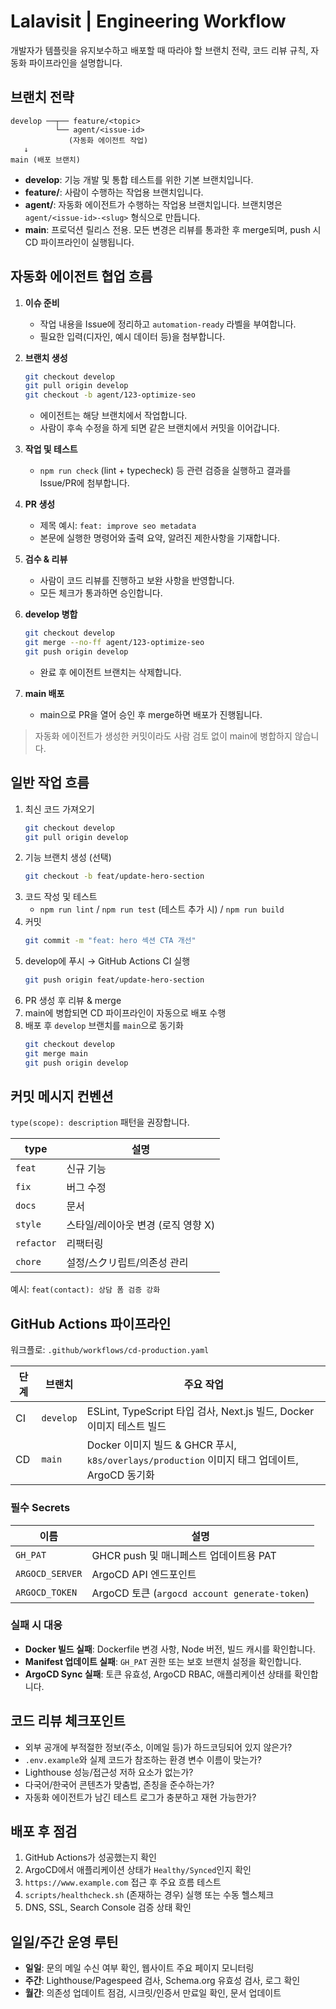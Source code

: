 # Lalavisit | Engineering Workflow

개발자가 템플릿을 유지보수하고 배포할 때 따라야 할 브랜치 전략, 코드 리뷰 규칙, 자동화 파이프라인을 설명합니다.

## 브랜치 전략

```
develop ──┬── feature/<topic>
          └── agent/<issue-id>
             (자동화 에이전트 작업)
   ↓
main (배포 브랜치)
```

- **develop**: 기능 개발 및 통합 테스트를 위한 기본 브랜치입니다.
- **feature/**: 사람이 수행하는 작업용 브랜치입니다.
- **agent/**: 자동화 에이전트가 수행하는 작업용 브랜치입니다. 브랜치명은 `agent/<issue-id>-<slug>` 형식으로 만듭니다.
- **main**: 프로덕션 릴리스 전용. 모든 변경은 리뷰를 통과한 후 merge되며, push 시 CD 파이프라인이 실행됩니다.

## 자동화 에이전트 협업 흐름

1. **이슈 준비**
   - 작업 내용을 Issue에 정리하고 `automation-ready` 라벨을 부여합니다.
   - 필요한 입력(디자인, 예시 데이터 등)을 첨부합니다.

2. **브랜치 생성**
   ```bash
   git checkout develop
   git pull origin develop
   git checkout -b agent/123-optimize-seo
   ```
   - 에이전트는 해당 브랜치에서 작업합니다.
   - 사람이 후속 수정을 하게 되면 같은 브랜치에서 커밋을 이어갑니다.

3. **작업 및 테스트**
   - `npm run check` (lint + typecheck) 등 관련 검증을 실행하고 결과를 Issue/PR에 첨부합니다.

4. **PR 생성**
   - 제목 예시: `feat: improve seo metadata`
   - 본문에 실행한 명령어와 출력 요약, 알려진 제한사항을 기재합니다.

5. **검수 & 리뷰**
   - 사람이 코드 리뷰를 진행하고 보완 사항을 반영합니다.
   - 모든 체크가 통과하면 승인합니다.

6. **develop 병합**
   ```bash
   git checkout develop
   git merge --no-ff agent/123-optimize-seo
   git push origin develop
   ```
   - 완료 후 에이전트 브랜치는 삭제합니다.

7. **main 배포**
   - main으로 PR을 열어 승인 후 merge하면 배포가 진행됩니다.

> 자동화 에이전트가 생성한 커밋이라도 사람 검토 없이 main에 병합하지 않습니다.

## 일반 작업 흐름

1. 최신 코드 가져오기  
   ```bash
   git checkout develop
   git pull origin develop
   ```
2. 기능 브랜치 생성 (선택)  
   ```bash
   git checkout -b feat/update-hero-section
   ```
3. 코드 작성 및 테스트  
   - `npm run lint` / `npm run test` (테스트 추가 시) / `npm run build`
4. 커밋  
   ```bash
   git commit -m "feat: hero 섹션 CTA 개선"
   ```
5. develop에 푸시 → GitHub Actions CI 실행  
   ```bash
   git push origin feat/update-hero-section
   ```
6. PR 생성 후 리뷰 & merge  
7. main에 병합되면 CD 파이프라인이 자동으로 배포 수행  
8. 배포 후 `develop` 브랜치를 `main`으로 동기화  
   ```bash
   git checkout develop
   git merge main
   git push origin develop
   ```

## 커밋 메시지 컨벤션

`type(scope): description` 패턴을 권장합니다.

| type | 설명 |
| ---- | ---- |
| `feat` | 신규 기능 |
| `fix` | 버그 수정 |
| `docs` | 문서 |
| `style` | 스타일/레이아웃 변경 (로직 영향 X) |
| `refactor` | 리팩터링 |
| `chore` | 설정/스クリ립트/의존성 관리 |

예시: `feat(contact): 상담 폼 검증 강화`

## GitHub Actions 파이프라인

워크플로: `.github/workflows/cd-production.yaml`

| 단계 | 브랜치 | 주요 작업 |
| ---- | ------ | -------- |
| CI | `develop` | ESLint, TypeScript 타입 검사, Next.js 빌드, Docker 이미지 테스트 빌드 |
| CD | `main` | Docker 이미지 빌드 & GHCR 푸시, `k8s/overlays/production` 이미지 태그 업데이트, ArgoCD 동기화 |

### 필수 Secrets

| 이름 | 설명 |
| ---- | ---- |
| `GH_PAT` | GHCR push 및 매니페스트 업데이트용 PAT |
| `ARGOCD_SERVER` | ArgoCD API 엔드포인트 |
| `ARGOCD_TOKEN` | ArgoCD 토큰 (`argocd account generate-token`) |

### 실패 시 대응

- **Docker 빌드 실패**: Dockerfile 변경 사항, Node 버전, 빌드 캐시를 확인합니다.
- **Manifest 업데이트 실패**: `GH_PAT` 권한 또는 보호 브랜치 설정을 확인합니다.
- **ArgoCD Sync 실패**: 토큰 유효성, ArgoCD RBAC, 애플리케이션 상태를 확인합니다.

## 코드 리뷰 체크포인트

- 외부 공개에 부적절한 정보(주소, 이메일 등)가 하드코딩되어 있지 않은가?
- `.env.example`와 실제 코드가 참조하는 환경 변수 이름이 맞는가?
- Lighthouse 성능/접근성 저하 요소가 없는가?
- 다국어/한국어 콘텐츠가 맞춤법, 존칭을 준수하는가?
- 자동화 에이전트가 남긴 테스트 로그가 충분하고 재현 가능한가?

## 배포 후 점검

1. GitHub Actions가 성공했는지 확인
2. ArgoCD에서 애플리케이션 상태가 `Healthy/Synced`인지 확인
3. `https://www.example.com` 접근 후 주요 흐름 테스트
4. `scripts/healthcheck.sh` (존재하는 경우) 실행 또는 수동 헬스체크
5. DNS, SSL, Search Console 검증 상태 확인

## 일일/주간 운영 루틴

- **일일**: 문의 메일 수신 여부 확인, 웹사이트 주요 페이지 모니터링
- **주간**: Lighthouse/Pagespeed 검사, Schema.org 유효성 검사, 로그 확인
- **월간**: 의존성 업데이트 점검, 시크릿/인증서 만료일 확인, 문서 업데이트

